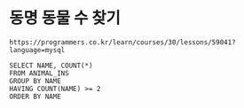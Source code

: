 # 동명 동물 수 찾기



```
https://programmers.co.kr/learn/courses/30/lessons/59041?language=mysql
```



```
SELECT NAME, COUNT(*)
FROM ANIMAL_INS
GROUP BY NAME
HAVING COUNT(NAME) >= 2
ORDER BY NAME
```

